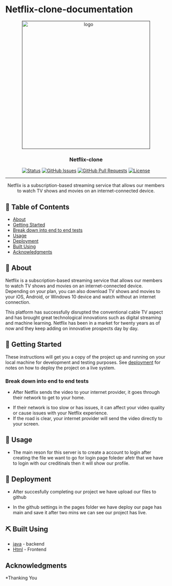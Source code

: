 # Netflix-clone-documentation

<p align="center">
  <a href="" rel="noopener">
 <img src="https://user-images.githubusercontent.com/99184393/211183762-03b6e9b4-9fcd-4874-a0e4-20cf00537c06.gif" alt="logo" width="400" height="auto" /></a>
</p>

<h3 align="center">Netflix-clone</h3>

<div align="center">

  [![Status](https://img.shields.io/badge/status-active-success.svg)]() 
  [![GitHub Issues](https://img.shields.io/github/issues/kylelobo/The-Documentation-Compendium.svg)](https://github.com/kylelobo/The-Documentation-Compendium/issues)
  [![GitHub Pull Requests](https://img.shields.io/github/issues-pr/kylelobo/The-Documentation-Compendium.svg)](https://github.com/kylelobo/The-Documentation-Compendium/pulls)
  [![License](https://img.shields.io/badge/license-MIT-blue.svg)](/LICENSE)

</div>

---

<p align="center"> Netflix is a subscription-based streaming service that allows our members to watch TV shows and movies on an internet-connected device.
    <br> 
</p>

## 📝 Table of Contents
- [About](#about)
- [Getting Started](#getting_started)
- [Break down into end to end tests](#Break_down_into_end_to_end_tests)
- [Usage](#usage)
- [Deployment](#deployment)
- [Built Using](#built_using)
- [Acknowledgments](#acknowledgement)

## 🧐 About <a name = "about"></a>
Netflix is a subscription-based streaming service that allows our members to watch TV shows and movies on an internet-connected device. Depending on your plan, you can also download TV shows and movies to your iOS, Android, or Windows 10 device and watch without an internet connection.

This platform has successfully disrupted the conventional cable TV aspect and has brought great technological innovations such as digital streaming and machine learning. Netflix has been in a market for twenty years as of now and they keep adding on innovative prospects day by day.


## 🏁 Getting Started <a name = "getting_started"></a>
These instructions will get you a copy of the project up and running on your local machine for development and testing purposes. See [deployment](#deployment) for notes on how to deploy the project on a live system.

### Break down into end to end tests <a name = "Break down into end to end tests"></a>
* After Netflix sends the video to your internet provider, it goes through their network to get to your home.
- If their network is too slow or has issues, it can affect your video quality or cause issues with your Netflix experience. 
- If the road is clear, your internet provider will send the video directly to your screen.

## 🎈 Usage <a name="usage"></a>
 * The main reson for this server is to create a account to login after creating the file we want to go for login page foleder afetr that we have to login with our creditinals then it will show our profile.

## 🚀 Deployment <a name = "deployment"></a>
 * After succesfully completing our project we have upload our files to github 
 - In the github settings in the pages folder we have deploy our page has main and save it after two mins we can see our project has live.

## ⛏️ Built Using <a name = "built_using"></a>
- [java](https://www.java.com/) - backend
- [Html](https://www.Html.com/) - Frontend

 ## Acknowledgments
 *Thanking You
